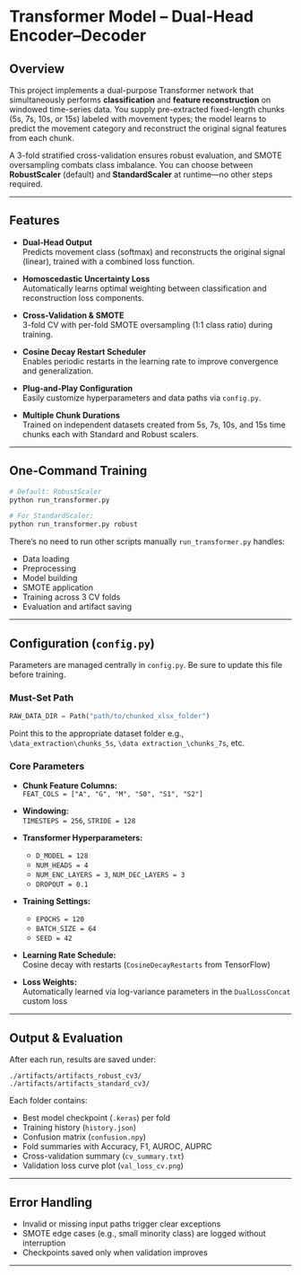 # Transformer Model – Dual-Head Encoder–Decoder

## Overview

This project implements a dual-purpose Transformer network that simultaneously performs **classification** and **feature reconstruction** on windowed time-series data. You supply pre-extracted fixed-length chunks (5s, 7s, 10s, or 15s) labeled with movement types; the model learns to predict the movement category and reconstruct the original signal features from each chunk.

A 3-fold stratified cross-validation ensures robust evaluation, and SMOTE oversampling combats class imbalance. You can choose between **RobustScaler**  (default) and **StandardScaler** at runtime—no other steps required.

---

## Features

- **Dual-Head Output**  
  Predicts movement class (softmax) and reconstructs the original signal (linear), trained with a combined loss function.

- **Homoscedastic Uncertainty Loss**  
  Automatically learns optimal weighting between classification and reconstruction loss components.

- **Cross-Validation & SMOTE**  
  3-fold CV with per-fold SMOTE oversampling (1:1 class ratio) during training.

- **Cosine Decay Restart Scheduler**  
  Enables periodic restarts in the learning rate to improve convergence and generalization.

- **Plug-and-Play Configuration**  
  Easily customize hyperparameters and data paths via `config.py`.

- **Multiple Chunk Durations**  
  Trained on independent datasets created from 5s, 7s, 10s, and 15s time chunks each with Standard and Robust scalers.

---

## One-Command Training

```bash
# Default: RobustScaler
python run_transformer.py

# For StandardScaler:
python run_transformer.py robust
```

There’s no need to run other scripts manually `run_transformer.py` handles:
- Data loading  
- Preprocessing  
- Model building  
- SMOTE application  
- Training across 3 CV folds  
- Evaluation and artifact saving  

---

## Configuration (`config.py`)

Parameters are managed centrally in `config.py`. Be sure to update this file before training.

###  Must-Set Path

```python
RAW_DATA_DIR = Path("path/to/chunked_xlsx_folder")
```

Point this to the appropriate dataset folder e.g., `\data_extraction\chunks_5s`, `\data extraction_\chunks_7s`, etc.

###  Core Parameters

- **Chunk Feature Columns:**  
  `FEAT_COLS = ["A", "G", "M", "S0", "S1", "S2"]`

- **Windowing:**  
  `TIMESTEPS = 256`, `STRIDE = 128`

- **Transformer Hyperparameters:**  
  - `D_MODEL = 128`  
  - `NUM_HEADS = 4`  
  - `NUM_ENC_LAYERS = 3`, `NUM_DEC_LAYERS = 3`  
  - `DROPOUT = 0.1`  

- **Training Settings:**  
  - `EPOCHS = 120`  
  - `BATCH_SIZE = 64`  
  - `SEED = 42`  

- **Learning Rate Schedule:**  
  Cosine decay with restarts (`CosineDecayRestarts` from TensorFlow)

- **Loss Weights:**  
  Automatically learned via log-variance parameters in the `DualLossConcat` custom loss

---

## Output & Evaluation

After each run, results are saved under:

```plaintext
./artifacts/artifacts_robust_cv3/
./artifacts/artifacts_standard_cv3/
```

Each folder contains:
- Best model checkpoint (`.keras`) per fold
- Training history (`history.json`)
- Confusion matrix (`confusion.npy`)
- Fold summaries with Accuracy, F1, AUROC, AUPRC
- Cross-validation summary (`cv_summary.txt`)
- Validation loss curve plot (`val_loss_cv.png`)

---

## Error Handling

- Invalid or missing input paths trigger clear exceptions  
- SMOTE edge cases (e.g., small minority class) are logged without interruption  
- Checkpoints saved only when validation improves  

---
